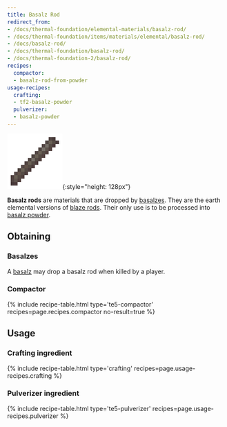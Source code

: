 ```yaml
---
title: Basalz Rod
redirect_from:
- /docs/thermal-foundation/elemental-materials/basalz-rod/
- /docs/thermal-foundation/items/materials/elemental/basalz-rod/
- /docs/basalz-rod/
- /docs/thermal-foundation/basalz-rod/
- /docs/thermal-foundation-2/basalz-rod/
recipes:
  compactor:
  - basalz-rod-from-powder
usage-recipes:
  crafting:
  - tf2-basalz-powder
  pulverizer:
  - basalz-powder
---
```


![Basalz rod](/assets/images/thermal-foundation-2/basalz-rod.png){:style="height: 128px"}


**Basalz rods** are materials that are dropped by [basalzes](/docs/1.12/thermal-foundation-2/basalz/).
They are the earth elemental versions of [blaze
rods](https://minecraft.gamepedia.com/Blaze_Rod). Their only use is to be
processed into [basalz powder](/docs/1.12/thermal-foundation-2/basalz-powder/).


Obtaining
---------

### Basalzes
A [basalz](/docs/1.12/thermal-foundation-2/basalz/) may drop a basalz rod when killed by a player.

### Compactor
{% include recipe-table.html type='te5-compactor' recipes=page.recipes.compactor no-result=true %}


Usage
-----

### Crafting ingredient
{% include recipe-table.html type='crafting' recipes=page.usage-recipes.crafting %}

### Pulverizer ingredient
{% include recipe-table.html type='te5-pulverizer' recipes=page.usage-recipes.pulverizer %}
